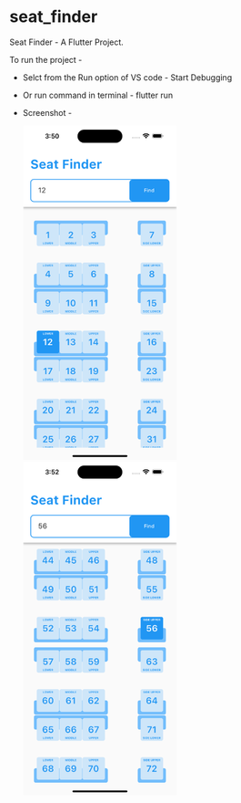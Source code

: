 # seat_finder

Seat Finder - A Flutter Project.

To run the project -

- Selct from the Run option of VS code - Start Debugging
- Or run command in terminal - flutter run

- Screenshot -

  <!-- <img src="screenshot1.png" width=270>
  <img src="screenshot2.png" width=270> -->

  <tr>
    <td><img src="screenshot1.png" width=270></td>
    <td><img src="screenshot2.png" width=270></td>
  </tr>
